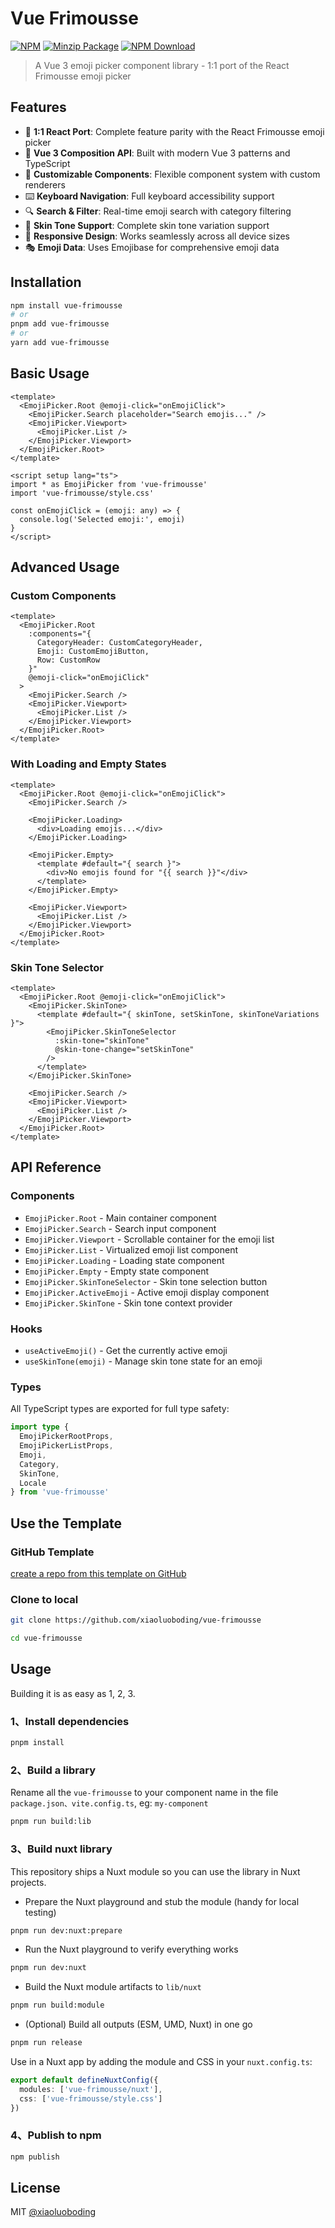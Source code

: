 # Vue Frimousse

[![NPM][npmBadge]][npmUrl]
[![Minzip Package][bundlePhobiaBadge]][bundlePhobiaUrl]
[![NPM Download][npmDtBadge]][npmDtUrl]

[npmBadge]: https://img.shields.io/npm/v/vue-frimousse.svg?maxAge=2592000
[npmUrl]: https://www.npmjs.com/package/vue-frimousse
[npmDtBadge]: https://img.shields.io/npm/dt/vue-frimousse.svg
[npmDtUrl]: https://www.npmjs.com/package/vue-frimousse
[bundlePhobiaBadge]: https://img.shields.io/bundlephobia/minzip/vue-frimousse
[bundlePhobiaUrl]: https://bundlephobia.com/package/vue-frimousse@latest

> A Vue 3 emoji picker component library - 1:1 port of the React Frimousse emoji picker

## Features

- 🎯 **1:1 React Port**: Complete feature parity with the React Frimousse emoji picker
- 🚀 **Vue 3 Composition API**: Built with modern Vue 3 patterns and TypeScript
- 🎨 **Customizable Components**: Flexible component system with custom renderers
- ⌨️ **Keyboard Navigation**: Full keyboard accessibility support
- 🔍 **Search & Filter**: Real-time emoji search with category filtering
- 🌈 **Skin Tone Support**: Complete skin tone variation support
- 📱 **Responsive Design**: Works seamlessly across all device sizes
- 🎭 **Emoji Data**: Uses Emojibase for comprehensive emoji data

## Installation

```bash
npm install vue-frimousse
# or
pnpm add vue-frimousse
# or
yarn add vue-frimousse
```

## Basic Usage

```vue
<template>
  <EmojiPicker.Root @emoji-click="onEmojiClick">
    <EmojiPicker.Search placeholder="Search emojis..." />
    <EmojiPicker.Viewport>
      <EmojiPicker.List />
    </EmojiPicker.Viewport>
  </EmojiPicker.Root>
</template>

<script setup lang="ts">
import * as EmojiPicker from 'vue-frimousse'
import 'vue-frimousse/style.css'

const onEmojiClick = (emoji: any) => {
  console.log('Selected emoji:', emoji)
}
</script>
```

## Advanced Usage

### Custom Components

```vue
<template>
  <EmojiPicker.Root 
    :components="{
      CategoryHeader: CustomCategoryHeader,
      Emoji: CustomEmojiButton,
      Row: CustomRow
    }"
    @emoji-click="onEmojiClick"
  >
    <EmojiPicker.Search />
    <EmojiPicker.Viewport>
      <EmojiPicker.List />
    </EmojiPicker.Viewport>
  </EmojiPicker.Root>
</template>
```

### With Loading and Empty States

```vue
<template>
  <EmojiPicker.Root @emoji-click="onEmojiClick">
    <EmojiPicker.Search />
    
    <EmojiPicker.Loading>
      <div>Loading emojis...</div>
    </EmojiPicker.Loading>
    
    <EmojiPicker.Empty>
      <template #default="{ search }">
        <div>No emojis found for "{{ search }}"</div>
      </template>
    </EmojiPicker.Empty>
    
    <EmojiPicker.Viewport>
      <EmojiPicker.List />
    </EmojiPicker.Viewport>
  </EmojiPicker.Root>
</template>
```

### Skin Tone Selector

```vue
<template>
  <EmojiPicker.Root @emoji-click="onEmojiClick">
    <EmojiPicker.SkinTone>
      <template #default="{ skinTone, setSkinTone, skinToneVariations }">
        <EmojiPicker.SkinToneSelector 
          :skin-tone="skinTone"
          @skin-tone-change="setSkinTone"
        />
      </template>
    </EmojiPicker.SkinTone>
    
    <EmojiPicker.Search />
    <EmojiPicker.Viewport>
      <EmojiPicker.List />
    </EmojiPicker.Viewport>
  </EmojiPicker.Root>
</template>
```

## API Reference

### Components

- `EmojiPicker.Root` - Main container component
- `EmojiPicker.Search` - Search input component  
- `EmojiPicker.Viewport` - Scrollable container for the emoji list
- `EmojiPicker.List` - Virtualized emoji list component
- `EmojiPicker.Loading` - Loading state component
- `EmojiPicker.Empty` - Empty state component
- `EmojiPicker.SkinToneSelector` - Skin tone selection button
- `EmojiPicker.ActiveEmoji` - Active emoji display component
- `EmojiPicker.SkinTone` - Skin tone context provider

### Hooks

- `useActiveEmoji()` - Get the currently active emoji
- `useSkinTone(emoji)` - Manage skin tone state for an emoji

### Types

All TypeScript types are exported for full type safety:

```typescript
import type { 
  EmojiPickerRootProps,
  EmojiPickerListProps,
  Emoji,
  Category,
  SkinTone,
  Locale
} from 'vue-frimousse'
```

## Use the Template

### GitHub Template

[create a repo from this template on GitHub](https://github.com/new?template_name=vue-frimousse&template_owner=xiaoluoboding)

### Clone to local

```bash
git clone https://github.com/xiaoluoboding/vue-frimousse

cd vue-frimousse
```

## Usage

Building it is as easy as 1, 2, 3.

### 1、Install dependencies

```bash
pnpm install
```

### 2、Build a library

Rename all the `vue-frimousse` to your component name in the file `package.json、vite.config.ts`, eg: `my-component`

```bash
pnpm run build:lib
```

### 3、Build nuxt library

This repository ships a Nuxt module so you can use the library in Nuxt projects.

- Prepare the Nuxt playground and stub the module (handy for local testing)

```bash
pnpm run dev:nuxt:prepare
```

- Run the Nuxt playground to verify everything works

```bash
pnpm run dev:nuxt
```

- Build the Nuxt module artifacts to `lib/nuxt`

```bash
pnpm run build:module
```

- (Optional) Build all outputs (ESM, UMD, Nuxt) in one go

```bash
pnpm run release
```

Use in a Nuxt app by adding the module and CSS in your `nuxt.config.ts`:

```ts
export default defineNuxtConfig({
  modules: ['vue-frimousse/nuxt'],
  css: ['vue-frimousse/style.css']
})
```

### 4、Publish to npm

```bash
npm publish
```

## License

MIT [@xiaoluoboding](https://github.com/xiaoluoboding)
